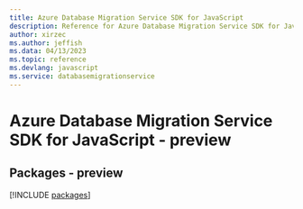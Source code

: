 ```yaml
---
title: Azure Database Migration Service SDK for JavaScript
description: Reference for Azure Database Migration Service SDK for JavaScript
author: xirzec
ms.author: jeffish
ms.data: 04/13/2023
ms.topic: reference
ms.devlang: javascript
ms.service: databasemigrationservice
---
```

# Azure Database Migration Service SDK for JavaScript - preview
## Packages - preview
[!INCLUDE [packages](database-migration-service-index.md)]